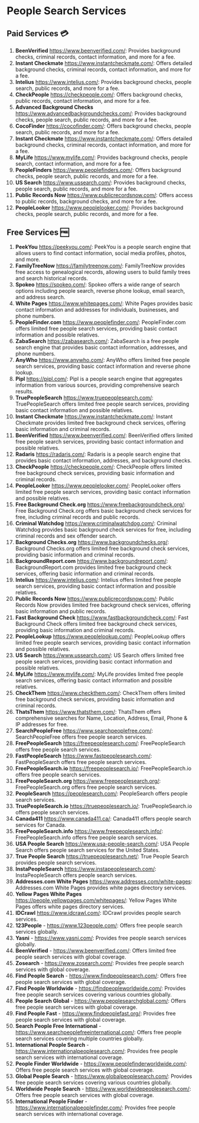 # People Search Services

## Paid Services 💳

1. **BeenVerified** https://www.beenverified.com/: Provides background checks, criminal records, contact information, and more for a fee.
2. **Instant Checkmate** https://www.instantcheckmate.com/: Offers detailed background checks, criminal records, contact information, and more for a fee.
3. **Intelius** https://www.intelius.com/: Provides background checks, people search, public records, and more for a fee.
4. **CheckPeople** https://checkpeople.com/: Offers background checks, public records, contact information, and more for a fee.
5. **Advanced Background Checks** https://www.advancedbackgroundchecks.com/: Provides background checks, people search, public records, and more for a fee.
6. **CocoFinder** https://cocofinder.com/: Offers background checks, people search, public records, and more for a fee.
7. **Instant Checkmate** https://www.instantcheckmate.com/: Offers detailed background checks, criminal records, contact information, and more for a fee.
8. **MyLife** https://www.mylife.com/: Provides background checks, people search, contact information, and more for a fee.
9. **PeopleFinders** https://www.peoplefinders.com/: Offers background checks, people search, public records, and more for a fee.
10. **US Search** https://www.ussearch.com/: Provides background checks, people search, public records, and more for a fee.
11. **Public Records Now** https://www.publicrecordsnow.com/: Offers access to public records, background checks, and more for a fee.
12. **PeopleLooker** https://www.peoplelooker.com/: Provides background checks, people search, public records, and more for a fee.

## Free Services 🆓

1. **PeekYou** https://peekyou.com/: PeekYou is a people search engine that allows users to find contact information, social media profiles, photos, and more.
2. **FamilyTreeNow** https://familytreenow.com/: FamilyTreeNow provides free access to genealogical records, allowing users to build family trees and search historical records.
3. **Spokeo** https://spokeo.com/: Spokeo offers a wide range of search options including people search, reverse phone lookup, email search, and address search.
4. **White Pages** https://www.whitepages.com/: White Pages provides basic contact information and addresses for individuals, businesses, and phone numbers.
5. **PeopleFinder.com** https://www.peoplefinder.com/: PeopleFinder.com offers limited free people search services, providing basic contact information and possible relatives.
6. **ZabaSearch** https://zabasearch.com/: ZabaSearch is a free people search engine that provides basic contact information, addresses, and phone numbers.
7. **AnyWho** https://www.anywho.com/: AnyWho offers limited free people search services, providing basic contact information and reverse phone lookup.
8. **Pipl** https://pipl.com/: Pipl is a people search engine that aggregates information from various sources, providing comprehensive search results.
9. **TruePeopleSearch** https://www.truepeoplesearch.com/: TruePeopleSearch offers limited free people search services, providing basic contact information and possible relatives.
10. **Instant Checkmate** https://www.instantcheckmate.com/: Instant Checkmate provides limited free background check services, offering basic information and criminal records.
11. **BeenVerified** https://www.beenverified.com/: BeenVerified offers limited free people search services, providing basic contact information and possible relatives.
12. **Radaris** https://radaris.com/: Radaris is a people search engine that provides basic contact information, addresses, and background checks.
13. **CheckPeople** https://checkpeople.com/: CheckPeople offers limited free background check services, providing basic information and criminal records.
14. **PeopleLooker** https://www.peoplelooker.com/: PeopleLooker offers limited free people search services, providing basic contact information and possible relatives.
15. **Free Background Check.org** https://www.freebackgroundcheck.org/: Free Background Check.org offers basic background check services for free, including criminal records and public records.
16. **Criminal Watchdog** https://www.criminalwatchdog.com/: Criminal Watchdog provides basic background check services for free, including criminal records and sex offender search.
17. **Background Checks.org** https://www.backgroundchecks.org/: Background Checks.org offers limited free background check services, providing basic information and criminal records.
18. **BackgroundReport.com** https://www.backgroundreport.com/: BackgroundReport.com provides limited free background check services, offering basic information and criminal records.
19. **Intelius** https://www.intelius.com/: Intelius offers limited free people search services, providing basic contact information and possible relatives.
20. **Public Records Now** https://www.publicrecordsnow.com/: Public Records Now provides limited free background check services, offering basic information and public records.
21. **Fast Background Check** https://www.fastbackgroundcheck.com/: Fast Background Check offers limited free background check services, providing basic information and criminal records.
22. **PeopleLookup** https://www.peoplelookup.com/: PeopleLookup offers limited free people search services, providing basic contact information and possible relatives.
23. **US Search** https://www.ussearch.com/: US Search offers limited free people search services, providing basic contact information and possible relatives.
24. **MyLife** https://www.mylife.com/: MyLife provides limited free people search services, offering basic contact information and possible relatives.
25. **CheckThem** https://www.checkthem.com/: CheckThem offers limited free background check services, providing basic information and criminal records.
26. **ThatsThem** https://www.thatsthem.com/: ThatsThem offers comprehensive searches for Name, Location, Address, Email, Phone & IP addresses for free.
27. **SearchPeopleFree** https://www.searchpeoplefree.com/: SearchPeopleFree offers free people search services.
28. **FreePeopleSearch** https://freepeoplesearch.com/: FreePeopleSearch offers free people search services.
29. **FastPeopleSearch** https://www.fastpeoplesearch.com/: FastPeopleSearch offers free people search services.
30. **FreePeopleSearch.io** https://freepeoplesearch.io/: FreePeopleSearch.io offers free people search services.
31. **FreePeopleSearch.org** https://www.freepeoplesearch.org/: FreePeopleSearch.org offers free people search services.
32. **PeopleSearch** https://peoplesearch.com/: PeopleSearch offers people search services.
33. **TruePeopleSearch.io** https://truepeoplesearch.io/: TruePeopleSearch.io offers people search services.
34. **Canada411** https://www.canada411.ca/: Canada411 offers people search services for Canada.
35. **FreePeopleSearch.info** https://www.freepeoplesearch.info/: FreePeopleSearch.info offers free people search services.
36. **USA People Search** https://www.usa-people-search.com/: USA People Search offers people search services for the United States.
37. **True People Search** https://truepeoplesearch.net/: True People Search provides people search services.
38. **InstaPeopleSearch** https://www.instapeoplesearch.com/: InstaPeopleSearch offers people search services.
39. **Addresses.com White Pages** https://www.addresses.com/white-pages: Addresses.com White Pages provides white pages directory services.
40. **Yellow Pages White Pages** https://people.yellowpages.com/whitepages/: Yellow Pages White Pages offers white pages directory services.
41. **IDCrawl** https://www.idcrawl.com/: IDCrawl provides people search services.
42. **123People** - https://www.123people.com/: Offers free people search services globally.
43. **Yasni** - https://www.yasni.com/: Provides free people search services globally.
44. **BeenVerified** - https://www.beenverified.com/: Offers limited free people search services with global coverage.
45. **Zosearch** - https://www.zosearch.com/: Provides free people search services with global coverage.
46. **Find People Search** - https://www.findpeoplesearch.com/: Offers free people search services with global coverage.
47. **Find People Worldwide** - https://findpeopleworldwide.com/: Provides free people search services covering various countries globally.
48. **People Search Global** - https://www.peoplesearchglobal.com/: Offers free people search services with global coverage.
49. **Find People Fast** - https://www.findpeoplefast.org/: Provides free people search services with global coverage.
50. **Search People Free International** - https://www.searchpeoplefreeinternational.com/: Offers free people search services covering multiple countries globally.
51. **International People Search** - https://www.internationalpeoplesearch.com/: Provides free people search services with international coverage.
52. **People Finder Worldwide** - https://www.peoplefinderworldwide.com/: Offers free people search services with global coverage.
53. **Global People Search** - https://www.globalpeoplesearch.com/: Provides free people search services covering various countries globally.
54. **Worldwide People Search** - https://www.worldwidepeoplesearch.com/: Offers free people search services with global coverage.
55. **International People Finder** - https://www.internationalpeoplefinder.com/: Provides free people search services with international coverage.
